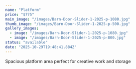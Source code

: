 ```yaml
---
name: "Platform"
price: "$775"
main_image: "/images/Barn-Door-Slider-1-2025-p-1080.jpg"
thumb_image: "/images/Barn-Door-Slider-1-2025-p-500.jpg"
gallery_images:
  - image: "/images/Barn-Door-Slider-1-2025-p-1080.jpg"
  - image: "/images/Barn-Door-Slider-1-2025-p-800.jpg"
status: "available"
date: "2025-10-29T19:48:41.884Z"
---
```


Spacious platform area perfect for creative work and storage
